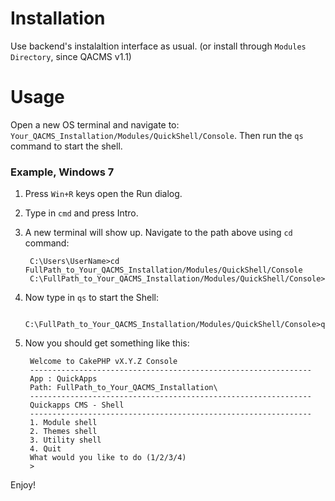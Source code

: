 # Installation
Use backend's instalaltion interface as usual. (or install through `Modules Directory`, since QACMS v1.1)


# Usage
Open a new OS terminal and navigate to: `Your_QACMS_Installation/Modules/QuickShell/Console`.
Then run the `qs` command to start the shell.


### Example, Windows 7

1. Press `Win+R` keys open the Run dialog. 
2. Type in `cmd` and press Intro.
3. A new terminal will show up. Navigate to the path above using `cd` command:


        C:\Users\UserName>cd FullPath_to_Your_QACMS_Installation/Modules/QuickShell/Console
        C:\FullPath_to_Your_QACMS_Installation/Modules/QuickShell/Console>

	
4. Now type in `qs` to start the Shell:


        C:\FullPath_to_Your_QACMS_Installation/Modules/QuickShell/Console>qs

	
5. Now you should get something like this:


        Welcome to CakePHP vX.Y.Z Console
        ---------------------------------------------------------------
        App : QuickApps
        Path: FullPath_to_Your_QACMS_Installation\
        ---------------------------------------------------------------
        Quickapps CMS - Shell
        ---------------------------------------------------------------
        1. Module shell
        2. Themes shell
        3. Utility shell
        4. Quit
        What would you like to do (1/2/3/4)
        >
	

Enjoy!